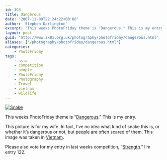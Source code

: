 ```yaml
---
id: 398
title: Dangerous
date: '2007-11-09T22:24:22+00:00'
author: 'Stephen Darlington'
excerpt: 'This weeks PhotoFriday theme is "Dangerous." This is my entry.'
layout: post
guid: 'http://www.zx81.org.uk/photography/photofriday/dangerous.html'
aliases: ['/photography/photofriday/dangerous.html']
categories:
    - PhotoFriday
tags:
    - asia
    - competition
    - people
    - PhotoFriday
    - Photography
    - Travel
    - vietnam
    - wildlife
---
```


[![Snake](https://i0.wp.com/farm6.staticflickr.com/5533/10817614934_a776695684.jpg?resize=500%2C333)](http://www.flickr.com/photos/stephendarlington/10817614934/ "Snake by stephendarlington, on Flickr")

This weeks PhotoFriday theme is “[Dangerous](http://www.photofriday.com/archives/challenge/000718.php).” This is my entry.

This picture is for my wife. In fact, I’ve no idea what kind of snake this is, or whether it’s dangerous or not, but people are often scared of them. This image was taken in [Vietnam](/travel/vietnam-2005.html).

Please also vote for my entry in last weeks competition, “[Strength](http://www.photofriday.com/linkviewer.php?id=716).” I’m entry 122.